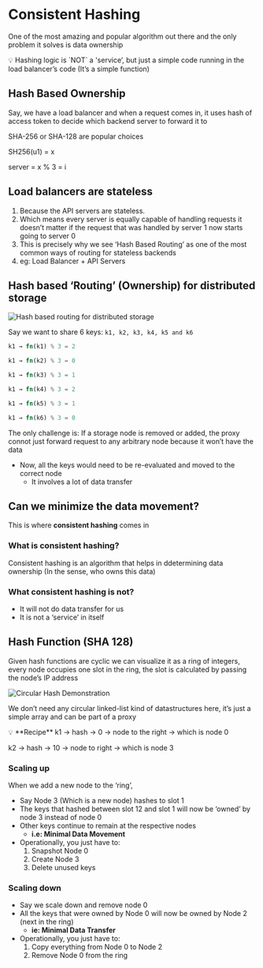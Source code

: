 # Consistent Hashing

One of the most amazing and popular algorithm out there and the only problem it solves is data ownership

<aside>
💡 Hashing logic is `NOT` a 'service’, but just a simple code running in the load balancer’s code (It’s a simple function)

</aside>

## Hash Based Ownership

Say, we have a load balancer and when a request comes in, it uses hash of access token to decide which backend server to forward it to

SHA-256 or SHA-128 are popular choices

SH256(u1) = x

server = x % 3 = i

## Load balancers are stateless

1. Because the API servers are stateless.
2. Which means every server is equally capable of handling requests it doesn’t matter if the request that was handled by server 1 now starts going to server 0
3. This is precisely why we see ‘Hash Based Routing’ as one of the most common ways of routing for stateless backends
4. eg: Load Balancer + API Servers

## Hash based ‘Routing’ (Ownership) for distributed storage

![Hash based routing for distributed storage](https://bharath-lakshman-kumar.s3.ap-south-1.amazonaws.com/Consistent%20Hashing/hash-based-routing.png)

Say we want to share 6 keys: `k1, k2, k3, k4, k5 and k6`

```rs
k1 → fn(k1) % 3 = 2

k1 → fn(k2) % 3 = 0

k1 → fn(k3) % 3 = 1

k1 → fn(k4) % 3 = 2

k1 → fn(k5) % 3 = 1

k1 → fn(k6) % 3 = 0
```

The only challenge is: If a storage node is removed or added, the proxy connot just forward request to any arbitrary node because it won’t have the data

- Now, all the keys would need to be re-evaluated and moved to the correct node
  - It involves a lot of data transfer

## Can we minimize the data movement?

This is where **consistent hashing** comes in

### What is consistent hashing?

Consistent hashing is an algorithm that helps in ddetermining data ownership (In the sense, who owns this data)

### What consistent hashing is not?

- It will not do data transfer for us
- It is not a ‘service’ in itself

## Hash Function (SHA 128)

Given hash functions are cyclic we can visualize it as a ring of integers, every node occupies one slot in the ring, the slot is calculated by passing the node’s IP address

![Circular Hash Demonstration](https://bharath-lakshman-kumar.s3.ap-south-1.amazonaws.com/Consistent%20Hashing/circular-hash.png)

We don’t need any circular linked-list kind of datastructures here, it’s just a simple array and can be part of a proxy

<aside>
💡 **Recipe**
k1 → hash → 0 → node to the right → which is node 0

k2 → hash → 10 → node to right → which is node 3

</aside>

### Scaling up

When we add a new node to the ‘ring’,

- Say Node 3 (Which is a new node) hashes to slot 1
- The keys that hashed between slot 12 and slot 1 will now be ‘owned’ by node 3 instead of node 0
- Other keys continue to remain at the respective nodes
  - **i.e: Minimal Data Movement**
- Operationally, you just have to:
  1. Snapshot Node 0
  2. Create Node 3
  3. Delete unused keys

### Scaling down

- Say we scale down and remove node 0
- All the keys that were owned by Node 0 will now be owned by Node 2 (next in the ring)
  - **ie: Minimal Data Transfer**
- Operationally, you just have to:
  1. Copy everything from Node 0 to Node 2
  2. Remove Node 0 from the ring
